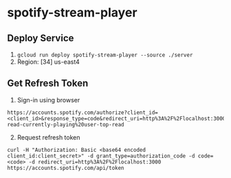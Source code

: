 # spotify-stream-player

## Deploy Service

1. `gcloud run deploy spotify-stream-player --source ./server`
2. Region: [34] us-east4

## Get Refresh Token
1. Sign-in using browser
```
https://accounts.spotify.com/authorize?client_id=<client_id>&response_type=code&redirect_uri=http%3A%2F%2Flocalhost:3000&scope=user-read-currently-playing%20user-top-read
```
2. Request refresh token
```
curl -H "Authorization: Basic <base64 encoded client_id:client_secret>" -d grant_type=authorization_code -d code=<code> -d redirect_uri=http%3A%2F%2Flocalhost:3000 https://accounts.spotify.com/api/token
```